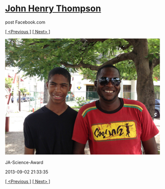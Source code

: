 # [John Henry Thompson](../README.md)
post Facebook.com

[[ <Previous ]](2013-09-02-35.md) [[ Next> ]](2013-09-02-37.md)

[![](../media/2013-09-02/JA-Science-Award-25.jpg)](../README.md)

JA-Science-Award

2013-09-02 21:33:35

[[ <Previous ]](2013-09-02-35.md) [[ Next> ]](2013-09-02-37.md)